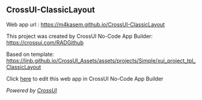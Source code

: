 ## CrossUI-ClassicLayout
Web app url : https://m4kasem.github.io/CrossUI-ClassicLayout

This project was created by CrossUI No-Code App Builder: https://crossui.com/RADGithub

Based on template: https://linb.github.io/CrossUI_Assets/assets/projects/Simple/xui_project_tpl_ClassicLayout

Click [here](https://crossui.com/RADGithub/#!from=github&owner=m4kasem&repo=CrossUI-ClassicLayout) to edit this web app in CrossUI No-Code App Builder

<i>Powered by [CrossUI](https://crossui.com)</i>
